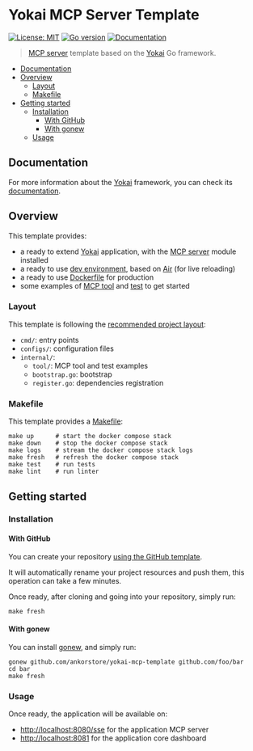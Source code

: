 # Yokai MCP Server Template

[![License: MIT](https://img.shields.io/badge/License-MIT-blue.svg)](https://opensource.org/licenses/MIT)
[![Go version](https://img.shields.io/badge/Go-1.24-blue)](https://go.dev/)
[![Documentation](https://img.shields.io/badge/Doc-online-cyan)](https://ankorstore.github.io/yokai/)

> [MCP server](https://modelcontextprotocol.io/introduction) template based on the [Yokai](https://github.com/ankorstore/yokai) Go framework.

<!-- TOC -->
* [Documentation](#documentation)
* [Overview](#overview)
  * [Layout](#layout)
  * [Makefile](#makefile)
* [Getting started](#getting-started)
  * [Installation](#installation)
    * [With GitHub](#with-github)
    * [With gonew](#with-gonew)
  * [Usage](#usage)
<!-- TOC -->

## Documentation

For more information about the [Yokai](https://github.com/ankorstore/yokai) framework, you can check its [documentation](https://ankorstore.github.io/yokai).

## Overview

This template provides:

- a ready to extend [Yokai](https://github.com/ankorstore/yokai) application, with the [MCP server](https://ankorstore.github.io/yokai/modules/fxmcpserver/) module installed
- a ready to use [dev environment](docker-compose.yaml), based on [Air](https://github.com/air-verse/air) (for live reloading)
- a ready to use [Dockerfile](Dockerfile) for production
- some examples of [MCP tool](internal/tool/example.go) and [test](internal/tool/example_test.go) to get started

### Layout

This template is following the [recommended project layout](https://go.dev/doc/modules/layout#server-project):

- `cmd/`: entry points
- `configs/`: configuration files
- `internal/`:
  - `tool/`: MCP tool and test examples
  - `bootstrap.go`: bootstrap
  - `register.go`: dependencies registration

### Makefile

This template provides a [Makefile](Makefile):

```
make up      # start the docker compose stack
make down    # stop the docker compose stack
make logs    # stream the docker compose stack logs
make fresh   # refresh the docker compose stack
make test    # run tests
make lint    # run linter
```

## Getting started

### Installation

#### With GitHub

You can create your repository [using the GitHub template](https://github.com/new?template_name=yokai-mcp-template&template_owner=ankorstore).

It will automatically rename your project resources and push them, this operation can take a few minutes.

Once ready, after cloning and going into your repository, simply run:

```shell
make fresh
```

#### With gonew

You can install [gonew](https://go.dev/blog/gonew), and simply run:

```shell
gonew github.com/ankorstore/yokai-mcp-template github.com/foo/bar
cd bar
make fresh
```

### Usage

Once ready, the application will be available on:

- [http://localhost:8080/sse](http://localhost:8080/sse) for the application MCP server
- [http://localhost:8081](http://localhost:8081) for the application core dashboard

